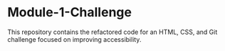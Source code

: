 # Module-1-Challenge
This repository contains the refactored code for an HTML, CSS, and Git challenge focused on improving accessibility.
